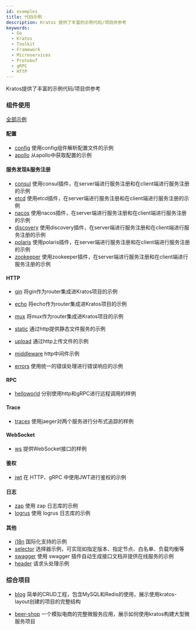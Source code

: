 ```yaml
---
id: examples
title: 代码示例
description: Kratos 提供了丰富的示例代码/项目供参考
keywords:
  - Go 
  - Kratos
  - Toolkit
  - Framework
  - Microservices
  - Protobuf
  - gRPC
  - HTTP
---
```

Kratos提供了丰富的示例代码/项目供参考

### 组件使用
[全部示例](https://github.com/go-kratos/kratos/tree/main/examples)

#### 配置
* [config](https://github.com/go-kratos/kratos/tree/main/examples/config) 使用config组件解析配置文件的示例
* [apollo](https://github.com/go-kratos/kratos/tree/main/examples/config/apollo) 从apollo中获取配置的示例

#### 服务发现&服务注册
* [consul](https://github.com/go-kratos/kratos/tree/main/examples/registry/consul) 使用consul插件，在server端进行服务注册和在client端进行服务注册的示例
* [etcd](https://github.com/go-kratos/kratos/tree/main/examples/registry/etcd) 使用etcd插件，在server端进行服务注册和在client端进行服务注册的示例
* [nacos](https://github.com/go-kratos/kratos/tree/main/examples/registry/nacos) 使用nacos插件，在server端进行服务注册和在client端进行服务注册的示例
* [discovery](https://github.com/go-kratos/kratos/tree/main/examples/registry/discovery) 使用discovery插件，在server端进行服务注册和在client端进行服务注册的示例
* [polaris](https://github.com/go-kratos/kratos/tree/main/examples/registry/polaris) 使用polaris插件，在server端进行服务注册和在client端进行服务注册的示例
* [zookeeper](https://github.com/go-kratos/kratos/tree/main/examples/registry/zookeeper) 使用zookeeper插件，在server端进行服务注册和在client端进行服务注册的示例

#### HTTP
* [gin](https://github.com/go-kratos/kratos/tree/main/examples/http/gin) 将gin作为router集成进Kratos项目的示例
* [echo](https://github.com/go-kratos/kratos/tree/main/examples/http/echo) 将echo作为router集成进Kratos项目的示例
* [mux](https://github.com/go-kratos/kratos/tree/main/examples/http/mux) 将mux作为router集成进Kratos项目的示例


* [static](https://github.com/go-kratos/kratos/tree/main/examples/http/static) 通过http提供静态文件服务的示例
* [upload](https://github.com/go-kratos/kratos/tree/main/examples/http/upload) 通过http上传文件的示例
* [middleware](https://github.com/go-kratos/kratos/tree/main/examples/http/middlewares) http中间件示例


* [errors](https://github.com/go-kratos/kratos/tree/main/examples/http/errors) 使用统一的错误处理进行错误响应的示例


#### RPC
* [helloworld](https://github.com/go-kratos/kratos/tree/main/examples/helloworld) 分别使用http和gRPC进行远程调用的样例

#### Trace
* [traces](https://github.com/go-kratos/kratos/tree/main/examples/traces) 使用jaeger对两个服务进行分布式追踪的样例

#### WebSocket
* [ws](https://github.com/go-kratos/kratos/tree/main/examples/ws) 提供WebSocket接口的样例

#### 鉴权
* [jwt](https://github.com/go-kratos/kratos/tree/main/examples/auth/jwt) 在 HTTP、gRPC 中使用JWT进行鉴权的示例

#### 日志
* [zap](https://github.com/go-kratos/kratos/tree/main/examples/log) 使用 zap 日志库的示例
* [logrus](https://github.com/go-kratos/kratos/tree/main/examples/log) 使用 logrus 日志库的示例


#### 其他
* [i18n](https://github.com/go-kratos/kratos/tree/main/examples/i18n) 国际化支持的示例
* [selector](https://github.com/go-kratos/kratos/tree/main/examples/selector) 选择器示例，可实现如指定版本、指定节点、白名单、负载均衡等
* [swagger](https://github.com/go-kratos/kratos/tree/main/examples/swagger) 使用 swagger 插件自动生成接口文档并提供在线服务的示例
* [header](https://github.com/go-kratos/kratos/tree/main/examples/header) 请求头处理示例


### 综合项目
* [blog](https://github.com/go-kratos/kratos/tree/main/examples/blog) 简单的CRUD工程，包含MySQL和Redis的使用，展示使用kratos-layout创建的项目的完整结构

* [beer-shop](https://github.com/go-kratos/beer-shop) 一个模拟电商的完整微服务应用，展示如何使用kratos构建大型微服务项目
